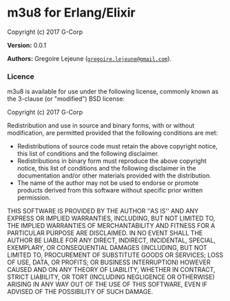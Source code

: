 

# m3u8 for Erlang/Elixir #

Copyright (c) 2017 G-Corp

__Version:__ 0.0.1

__Authors:__ Gregoire Lejeune ([`gregoire.lejeune@gmail.com`](mailto:gregoire.lejeune@gmail.com)).


### Licence ###

m3u8 is available for use under the following license, commonly known as the 3-clause (or "modified") BSD license:

Copyright (c) 2017 G-Corp<br />

Redistribution and use in source and binary forms, with or without modification, are permitted provided that the following conditions are met:

* Redistributions of source code must retain the above copyright notice, this list of conditions and the following disclaimer.
* Redistributions in binary form must reproduce the above copyright notice, this list of conditions and the following disclaimer in the documentation and/or other materials provided with the distribution.
* The name of the author may not be used to endorse or promote products derived from this software without specific prior written permission.



THIS SOFTWARE IS PROVIDED BY THE AUTHOR ''AS IS'' AND ANY EXPRESS OR IMPLIED WARRANTIES, INCLUDING, BUT NOT LIMITED TO, THE IMPLIED WARRANTIES OF MERCHANTABILITY AND FITNESS FOR A PARTICULAR PURPOSE ARE DISCLAIMED. IN NO EVENT SHALL THE AUTHOR BE LIABLE FOR ANY DIRECT, INDIRECT, INCIDENTAL, SPECIAL, EXEMPLARY, OR CONSEQUENTIAL DAMAGES (INCLUDING, BUT NOT LIMITED TO, PROCUREMENT OF SUBSTITUTE GOODS OR SERVICES; LOSS OF USE, DATA, OR PROFITS; OR BUSINESS INTERRUPTION) HOWEVER CAUSED AND ON ANY THEORY OF LIABILITY, WHETHER IN CONTRACT, STRICT LIABILITY, OR TORT (INCLUDING NEGLIGENCE OR OTHERWISE) ARISING IN ANY WAY OUT OF THE USE OF THIS SOFTWARE, EVEN IF ADVISED OF THE POSSIBILITY OF SUCH DAMAGE.


### References ###

* [HTTP Live Streaming](https://tools.ietf.org.md/draft-pantos-http-live-streaming-23)

* [The 'Codecs' and 'Profiles' Parameters for "Bucket" Media Types](https://tools.ietf.org.md/rfc6381)

* Calculate bandwidth = Int(Sum(segment_file_size) / m3u8_duration * 8)



## Modules ##


<table width="100%" border="0" summary="list of modules">
<tr><td><a href="m3u8.md" class="module">m3u8</a></td></tr></table>

